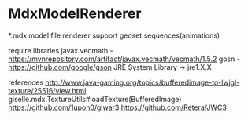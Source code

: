 # MdxModelRenderer

*.mdx model file renderer
support geoset sequences(animations)

require libraries
javax.vecmath - https://mvnrepository.com/artifact/javax.vecmath/vecmath/1.5.2
gosn - https://github.com/google/gson
JRE System Library -> jre1.X.X

references
http://www.java-gaming.org/topics/bufferedimage-to-lwjgl-texture/25516/view.html
    giselle.mdx.TextureUtils#loadTexture(BufferedImage)
https://github.com/1upon0/glwar3
https://github.com/Retera/JWC3
